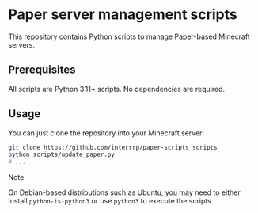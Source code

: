# Paper server management scripts

This repository contains Python scripts to manage
[Paper](https://papermc.io)-based Minecraft servers.

## Prerequisites

All scripts are Python 3.11+ scripts. No dependencies are required.

## Usage

You can just clone the repository into your Minecraft server:

```sh
git clone https://github.com/interrrp/paper-scripts scripts
python scripts/update_paper.py
# ...
```

> [!NOTE]
> On Debian-based distributions such as Ubuntu, you may need to either install
> `python-is-python3` or use `python3` to execute the scripts.
